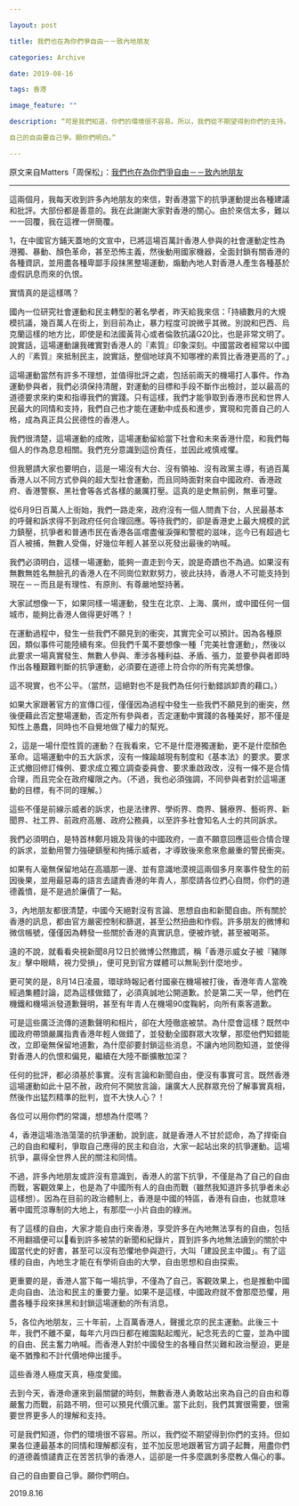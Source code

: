 ```yaml
---

layout: post

title: 我們也在為你們爭自由－－致內地朋友

categories: Archive

date: 2019-08-16

tags: 香港

image_feature: ""

description: “可是我們知道，你們的環境很不容易。所以，我們從不期望得到你們的支持。但如果各位連最基本的同情和理解都沒有，並不加反思地跟著官方調子起舞，用盡你們的道德義憤譴責正在苦苦抗爭的香港人，這卻是一件多麼諷刺多麼教人傷心的事。

自己的自由要自己爭。願你們明白。”

---
```


原文来自Matters「周保松」：[我們也在為你們爭自由－－致內地朋友](https://matters.news/@pochungchow/%E6%88%91%E5%80%91%E4%B9%9F%E5%9C%A8%E7%82%BA%E4%BD%A0%E5%80%91%E7%88%AD%E8%87%AA%E7%94%B1-zdpuAr91gbsdKdced2WpF77KWExABvktQoK8hifu2hSawkm3z) 

---


這兩個月，我每天收到許多內地朋友的來信，對香港當下的抗爭運動提出各種建議和批評。大部份都是善意的。我在此謝謝大家對香港的關心。由於來信太多，難以一一回覆，我在這裡一併簡覆。

1，在中國官方鋪天蓋地的文宣中，已將這場百萬計香港人參與的社會運動定性為港獨、暴動、顏色革命，甚至恐怖主義，然後動用國家機器，全面封鎖有關香港的各種資訊，並用盡各種卑鄙手段抹黑整場運動，煽動內地人對香港人產生各種基於虛假訊息而來的仇恨。

實情真的是這樣嗎？

國內一位研究社會運動和民主轉型的著名學者，昨天給我來信：「持續數月的大規模抗議，幾百萬人在街上，到目前為止，暴力程度可說微乎其微。別說和巴西、烏克蘭這樣的地方比，即使是和法國黃背心或者倫敦抗議G20比，也是非常文明了。說實話，這場運動讓我確實對香港人的『素質』印象深刻。中國當政者經常以中國人的『素質』來抵制民主，說實話，整個地球真不知哪裡的素質比香港更高的了。」

這場運動當然有許多不理想，並值得批評之處，包括前兩天的機場打人事件。作為運動參與者，我們必須保持清醒，對運動的目標和手段不斷作出檢討，並以最高的道德要求來約束和指導我們的實踐。只有這樣，我們才能爭取到香港市民和世界人民最大的同情和支持，我們自己也才能在運動中成長和進步，實現和完善自己的人格，成為真正具公民德性的香港人。

我們很清楚，這場運動的成敗，這場運動留給當下社會和未來香港什麼，和我們每個人的作為息息相關。我們充分意識到這份責任，並因此戒慎戒懼。

但我懇請大家也要明白，這是一場沒有大台、沒有領袖、沒有政黨主導，有過百萬香港人以不同方式參與的超大型社會運動，而且同時面對來自中國政府、香港政府、香港警察、黑社會等各式各樣的嚴厲打壓。這真的是史無前例，無車可鑒。

從6月9日百萬人上街始，我們一路走來，政府沒有一個人問責下台，人民最基本的呼聲和訴求得不到政府任何合理回應。等待我們的，卻是香港史上最大規模的武力鎮壓，抗爭者和普通市民在香港各區嚐盡催淚彈和警棍的滋味，迄今已有超過七百人被捕，無數人受傷，好幾位年輕人甚至以死發出最後的吶喊。

我們必須明白，這樣一場運動，能夠一直走到今天，說是奇蹟也不為過。如果沒有無數無姓名無臉孔的香港人在不同崗位默默努力，彼此扶持，香港人不可能支持到現在－－而且是有理性、有原則、有尊嚴地堅持著。

大家試想像一下，如果同樣一場運動，發生在北京、上海、廣州，或中國任何一個城市，能夠比香港人做得更好嗎？！

在運動過程中，發生一些我們不願見到的衝突，其實完全可以預計。因為各種原因，類似事件可能陸續有來。但我們千萬不要想像一種「完美社會運動」，然後以此要求一場真實發生、無數人參與、牽涉各種利益、矛盾、張力，並要參與者即時作出各種艱難判斷的抗爭運動，必須要在道德上符合你的所有完美想像。

這不現實，也不公平。（當然，這絕對也不是我們為任何行動錯誤卸責的藉口。）

如果大家跟著官方的宣傳口徑，僅僅因為過程中發生一些我們不願見到的衝突，然後便藉此否定整場運動，否定所有參與者，否定運動中實踐的各種美好，那不僅是知性上愚蠢，同時也不自覺地做了權力的幫兇。

2，這是一場什麼性質的運動？在我看來，它不是什麼港獨運動，更不是什麼顏色革命。這場運動中的五大訴求，沒有一條踰越現有制度和《基本法》的要求。要求正式撤回修訂條例、要求成立獨立調查委員會、要求重啟政改，沒有一條不是合情合理，而且完全在政府權限之內。（不過，我也必須強調，不同參與者對於這場運動的目標，有不同的理解。）

這些不僅是前線示威者的訴求，也是法律界、學術界、商界、醫療界、藝術界、新聞界、社工界、前政府高層、政府公務員，以至許多社會知名人士的共同訴求。

我們必須明白，是特首林鄭月娥及背後的中國政府，一直不願意回應這些合情合理的訴求，並動用警力強硬鎮壓和拘捕示威者，才導致後來愈來愈嚴重的警民衝突。

如果有人毫無保留地站在高牆那一邊、並有意識地漠視這兩個多月來事件發生的前因後果，並用最惡毒的語言去譴責香港的年青人，那麼請各位捫心自問，你們的道德義憤，是不是過於廉價了一點。

3，內地朋友都很清楚，中國今天絕對沒有言論、思想自由和新聞自由。所有關於香港的訊息，都由官方嚴密控制和篩選，甚至公然扭曲和作假。許多朋友的微博和微信帳號，僅僅因為轉發一些關於香港的真實訊息，便被炸號，甚至被喝茶。

遠的不說，就看看央視新聞8月12日於微博公然撒謊，稱「香港示威女子被『豬隊友』擊中眼睛，視力受損」，便可見到官方媒體可以無恥到什麼地步。

更可笑的是，8月14日凌晨，環球時報記者付國豪在機場被打後，香港年青人當晚經過集體討論，認為這樣做錯了，必須真誠地公開道歉。於是第二天一早，他們在機鐵和機場派發道歉聲明，甚至有年青人在機場90度鞠躬，向所有乘客道歉。

可是這些廣泛流傳的道歉聲明和相片，卻在大陸徹底被禁。為什麼會這樣？既然中國政府帶頭嚴厲指責香港年輕人做錯了，並發動全國群眾大攻擊，那麼他們知錯能改，立即毫無保留地道歉，為什麼卻要封鎖這些消息，不讓內地同胞知道，並使得對香港人的仇恨和偏見，繼續在大陸不斷擴散加深？

任何的批評，都必須基於事實。沒有言論和新聞自由，便沒有事實可言。既然香港這場運動如此十惡不赦，政府何不開放言論，讓廣大人民群眾充份了解事實真相，然後作出猛烈精準的批判，豈不大快人心？！

各位可以用你們的常識，想想為什麼嗎？

4，香港這場浩浩蕩蕩的抗爭運動，說到底，就是香港人不甘於認命，為了捍衛自己的自由和權利，爭取自己應得的民主和自治，大家一起站出來的抗爭運動。這場抗爭，贏得全世界人民的關注和同情。

不過，許多內地朋友或許沒有意識到，香港人的當下抗爭，不僅是為了自己的自由而戰，客觀效果上，也是為了中國所有人的自由而戰（雖然我知道許多抗爭者未必這樣想）。因為在目前的政治體制上，香港是中國的特區，香港有自由，也就意味著中國荒涼專制的大地上，有那麼一小片自由的綠洲。

有了這樣的自由，大家才能自由行來香港，享受許多在內地無法享有的自由，包括不用翻牆便可以看到許多被禁的新聞和紀錄片，買到許多內地無法讀到的關於中國當代史的好書，甚至可以沒有恐懼地參與遊行，大叫「建設民主中國」。有了這樣的自由，內地生才能在有學術自由的大學，自由思想和自由探索。

更重要的是，香港人當下每一場抗爭，不僅為了自己，客觀效果上，也是推動中國走向自由、法治和民主的重要力量。如果不是這樣，中國政府就不會那麼恐懼，用盡各種手段來抹黑和封鎖這場運動的所有消息。

5，各位內地朋友，三十年前，上百萬香港人，聲援北京的民主運動。此後三十年，我們不離不棄，每年六月四日都在維園點起燭光，紀念死去的亡靈，並為中國的自由、民主奮力吶喊。而香港人對於中國發生的各種自然災難和政治壓迫，更是毫不猶豫和不計代價地伸出援手。

這些香港人極度天真，極度愛國。

去到今天，香港命運來到最關鍵的時刻，無數香港人勇敢站出來為自己的自由和尊嚴奮力而戰，前路不明，但可以預見代價沉重。當下此刻，我們其實很需要，很需要世界更多人的理解和支持。

可是我們知道，你們的環境很不容易。所以，我們從不期望得到你們的支持。但如果各位連最基本的同情和理解都沒有，並不加反思地跟著官方調子起舞，用盡你們的道德義憤譴責正在苦苦抗爭的香港人，這卻是一件多麼諷刺多麼教人傷心的事。

自己的自由要自己爭。願你們明白。

2019.8.16